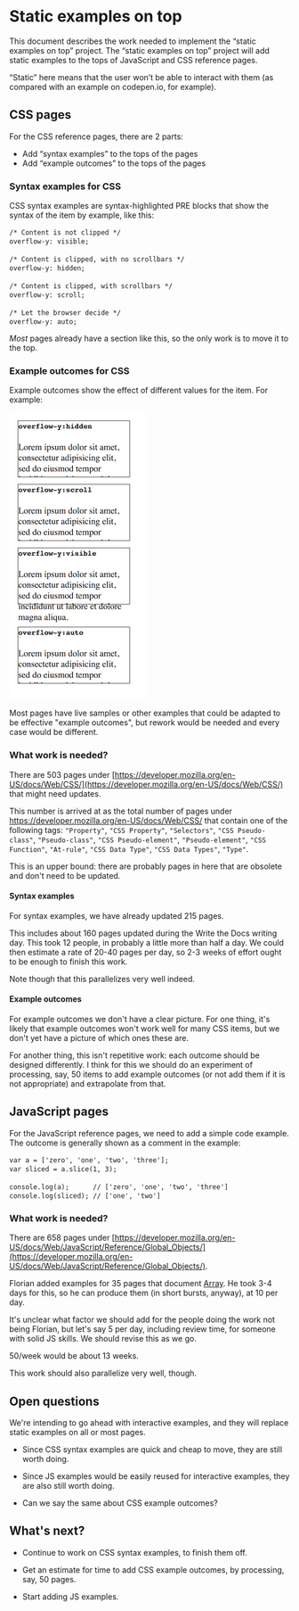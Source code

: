 # Static examples on top

This document describes the work needed to implement the “static examples on top” project.
The “static examples on top” project will add static examples to the tops of JavaScript and CSS reference pages.

“Static” here means that the user won’t be able to interact with them (as compared with an example on codepen.io, for example).

## CSS pages
For the CSS reference pages, there are 2 parts:
 * Add “syntax examples” to the tops of the pages
 * Add “example outcomes” to the tops of the pages
 
### Syntax examples for CSS

CSS syntax examples are syntax-highlighted PRE blocks that show the syntax of the item by example, like this:

    /* Content is not clipped */
    overflow-y: visible;

    /* Content is clipped, with no scrollbars */
    overflow-y: hidden;

    /* Content is clipped, with scrollbars */
    overflow-y: scroll;

    /* Let the browser decide */
    overflow-y: auto;


*Most* pages already have a section like this, so the only work is to move it to the top.

### Example outcomes for CSS
Example outcomes show the effect of different values for the item. For example:

![overflow-y](overflow-y.png)

Most pages have live samples or other examples that could be adapted to be effective "example outcomes", but rework would be needed and every case would be different.

### What work is needed?

There are 503 pages under [https://developer.mozilla.org/en-US/docs/Web/CSS/](https://developer.mozilla.org/en-US/docs/Web/CSS/) that might need updates.

This number is arrived at as the total number of pages under https://developer.mozilla.org/en-US/docs/Web/CSS/ that contain one of the following tags: `"Property"`, `"CSS Property"`, `"Selectors"`, `"CSS Pseudo-class"`, `"Pseudo-class"`,
 `"CSS Pseudo-element"`, `"Pseudo-element"`, `"CSS Function"`, `"At-rule"`,
 `"CSS Data Type"`, `"CSS Data Types"`, `"Type"`.
 
 This is an upper bound: there are probably pages in here that are obsolete and don't need to be updated.

#### Syntax examples

For syntax examples, we have already updated 215 pages.

This includes about 160 pages updated during the Write the Docs writing day. This took 12 people, in probably a little more than half a day. We could then estimate a rate of 20-40 pages per day, so 2-3 weeks of effort ought to be enough to finish this work.

Note though that this parallelizes very well indeed.

#### Example outcomes

For example outcomes we don't have a clear picture. For one thing, it's likely that example outcomes won't work well for many CSS items, but we don't yet have a picture of which ones these are.

For another thing, this isn't repetitive work: each outcome should be designed differently. I think for this we should do an experiment of processing, say, 50 items to add example outcomes (or not add them if it is not appropriate) and extrapolate from that.

## JavaScript pages

For the JavaScript reference pages, we need to add a simple code example. The outcome is generally shown as a comment in the example:

    var a = ['zero', 'one', 'two', 'three'];
    var sliced = a.slice(1, 3);

    console.log(a);      // ['zero', 'one', 'two', 'three']
    console.log(sliced); // ['one', 'two']

### What work is needed?

There are 658 pages under [https://developer.mozilla.org/en-US/docs/Web/JavaScript/Reference/Global_Objects/](https://developer.mozilla.org/en-US/docs/Web/JavaScript/Reference/Global_Objects/).

Florian added examples for 35 pages that document [Array](https://developer.mozilla.org/en-US/docs/Web/JavaScript/Reference/Global_Objects/Array). He took 3-4 days for this, so he can produce them (in short bursts, anyway), at 10 per day.

It's unclear what factor we should add for the people doing the work not being Florian, but let's say 5 per day, including review time, for someone with solid JS skills. We should revise this as we go.

50/week would be about 13 weeks.

This work should also parallelize very well, though.

## Open questions

We're intending to go ahead with interactive examples, and they will replace static examples on all or most pages.

* Since CSS syntax examples are quick and cheap to move, they are still worth doing.

* Since JS examples would be easily reused for interactive examples, they are also still worth doing.

* Can we say the same about CSS example outcomes?

## What's next?

* Continue to work on CSS syntax examples, to finish them off.

* Get an estimate for time to add CSS example outcomes, by processing, say, 50 pages.

* Start adding JS examples.
